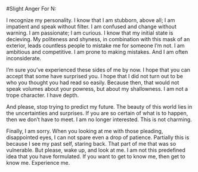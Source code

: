 #Slight Anger
For N:

I recognize my personality. I know that I am stubborn, above all; I am impatient and speak without filter. I am confused and change without warning. I am passionate; I am curious. I know that my initial state is decieving. My politeness and shyness, in combination with this mask of an exterior, leads countless people to mistake me for someone I’m not. I am ambitious and competitive. I am prone to making mistakes. And I am often inconsiderate.

I’m sure you’ve experienced these sides of me by now. I hope that you can accept that some have surprised you. I hope that I did not turn out to be who you thought you had read so easily. Because then, that would not speak volumes about your powress, but about my shallowness. I am not a trope character. I have depth.

And please, stop trying to predict my future. The beauty of this world lies in the uncertainties and surprises. If you are so certain of what is to happen, then we don’t have to meet. I am no longer interested. This is not charming.

Finally, I am sorry. When you looking at me with those pleading, disappointed eyes, I can not spare even a drop of patience. Partially this is because I see my past self, staring back. That part of me that was so vulnerable. But please, wake up, and look at me. I am not this predefined idea that you have formulated. If you want to get to know me, then get to know me. Experience me.